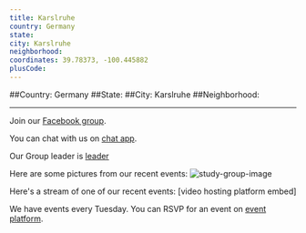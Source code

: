 ```yaml
---
title: Karslruhe
country: Germany
state: 
city: Karslruhe
neighborhood: 
coordinates: 39.78373, -100.445882
plusCode:
---
```


##Country: Germany
##State: 
##City: Karslruhe
##Neighborhood: 
*****
Join our [Facebook group](https://www.facebook.com/groups/free.code.camp.karslruhe.germany).

You can chat with us on [chat app]().

Our Group leader is [leader]()

Here are some pictures from our recent events:
![study-group-image]()

Here's a stream of one of our recent events:
[video hosting platform embed]

We have events every Tuesday. You can RSVP for an event on [event platform]().
